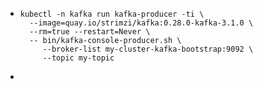 - ```
  kubectl -n kafka run kafka-producer -ti \
    --image=quay.io/strimzi/kafka:0.28.0-kafka-3.1.0 \
    --rm=true --restart=Never \
    -- bin/kafka-console-producer.sh \
       --broker-list my-cluster-kafka-bootstrap:9092 \
       --topic my-topic
  
  ```
-
